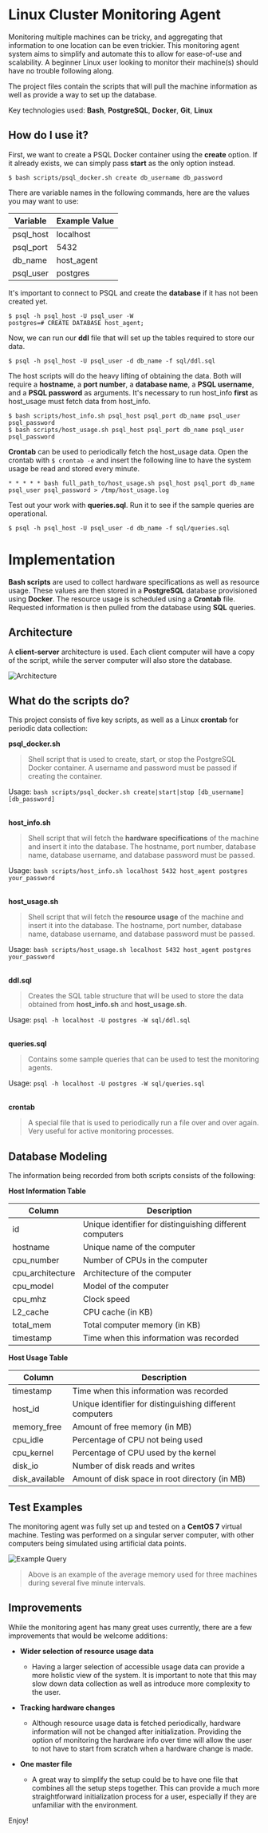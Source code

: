 # Linux Cluster Monitoring Agent

Monitoring multiple machines can be tricky, and aggregating that information to one location can be even trickier. This monitoring agent system aims to simplify and automate this to allow for ease-of-use and scalability. A beginner Linux user looking to monitor their machine(s) should have no trouble following along.

The project files contain the scripts that will pull the machine information as well as provide a way to set up the database.

Key technologies used: **Bash**, **PostgreSQL**, **Docker**, **Git**, **Linux**


## How do I use it?

First, we want to create a PSQL Docker container using the **create** option. If it already exists, we can simply pass **start** as the only option instead.
```
$ bash scripts/psql_docker.sh create db_username db_password
```

There are variable names in the following commands, here are the values you may want to use:

| Variable  | Example Value |
| ------------- | ------------- |
| psql_host | localhost |
| psql_port | 5432 |
| db_name | host_agent |
| psql_user | postgres |

It's important to connect to PSQL and create the **database** if it has not been created yet.
```
$ psql -h psql_host -U psql_user -W
postgres=# CREATE DATABASE host_agent;
```

Now, we can run our **ddl** file that will set up the tables required to store our data.
```
$ psql -h psql_host -U psql_user -d db_name -f sql/ddl.sql
```

The host scripts will do the heavy lifting of obtaining the data. Both will require a **hostname**, a **port number**, a **database name**, a **PSQL username**, and a **PSQL password** as arguments. It's necessary to run host_info **first** as host_usage must fetch data from host_info.
```
$ bash scripts/host_info.sh psql_host psql_port db_name psql_user psql_password
$ bash scripts/host_usage.sh psql_host psql_port db_name psql_user psql_password
```

**Crontab** can be used to periodically fetch the host_usage data. Open the crontab with ```$ crontab -e``` and insert the following line to have the system usage be read and stored every minute.
```
* * * * * bash full_path_to/host_usage.sh psql_host psql_port db_name psql_user psql_password > /tmp/host_usage.log
```

Test out your work with **queries.sql**. Run it to see if the sample queries are operational.
```
$ psql -h psql_host -U psql_user -d db_name -f sql/queries.sql
```

# Implementation
**Bash scripts** are used to collect hardware specifications as well as resource usage.
These values are then stored in a **PostgreSQL** database provisioned using **Docker**. The resource usage is scheduled using a **Crontab** file. Requested information is then pulled from the database using  **SQL** queries.

## Architecture
A **client-server** architecture is used. Each client computer will have a copy of the script, while the server computer will also store the database.

![Architecture](assets/architecture.png)

## What do the scripts do?
This project consists of five key scripts, as well as a Linux **crontab** for periodic data collection:

**psql_docker.sh**
> Shell script that is used to create, start, or stop the PostgreSQL Docker container. A username and password must be passed if creating the container.

Usage: ```bash scripts/psql_docker.sh create|start|stop [db_username] [db_password]```
<br/><br/>

**host_info.sh**
> Shell script that will fetch the **hardware specifications** of the machine and insert it into the database. The hostname, port number, database name, database username, and database password must be passed.

Usage: ```bash scripts/host_info.sh localhost 5432 host_agent postgres your_password```
<br/><br/>

**host_usage.sh**
> Shell script that will fetch the **resource usage** of the machine and insert it into the database. The hostname, port number, database name, database username, and database password must be passed.

Usage: ```bash scripts/host_usage.sh localhost 5432 host_agent postgres your_password```
<br/><br/>

**ddl.sql**
> Creates the SQL table structure that will be used to store the data obtained from **host_info.sh** and **host_usage.sh**.

Usage: ```psql -h localhost -U postgres -W sql/ddl.sql```
<br/><br/>

**queries.sql**
> Contains some sample queries that can be used to test the monitoring agents.

Usage: ```psql -h localhost -U postgres -W sql/queries.sql```
<br/><br/>

**crontab**
> A special file that is used to periodically run a file over and over again. Very useful for active monitoring processes.

## Database Modeling

The information being recorded from both scripts consists of the following:

**Host Information Table**

| Column  | Description |
| ------------- | ------------- |
| id | Unique identifier for distinguishing different computers |
| hostname | Unique name of the computer |
| cpu_number | Number of CPUs in the computer |
| cpu_architecture | Architecture of the computer |
| cpu_model | Model of the computer |
| cpu_mhz | Clock speed |
| L2_cache | CPU cache (in KB) |
| total_mem | Total computer memory (in KB) |
| timestamp | Time when this information was recorded |

**Host Usage Table**

| Column  | Description |
| ------------- | ------------- |
| timestamp | Time when this information was recorded |
| host_id | Unique identifier for distinguishing different computers |
| memory_free | Amount of free memory (in MB) |
| cpu_idle | Percentage of CPU not being used  |
| cpu_kernel | Percentage of CPU used by the kernel |
| disk_io | Number of disk reads and writes |
| disk_available | Amount of disk space in root directory (in MB) |

## Test Examples

The monitoring agent was fully set up and tested on a **CentOS 7** virtual machine. Testing was performed on a singular server computer, with other computers being simulated using artificial data points. 

![Example Query](assets/query_data.png)
> Above is an example of the average memory used for three machines during several five minute intervals.

## Improvements
While the monitoring agent has many great uses currently, there are a few improvements that would be welcome additions:

* **Wider selection of resource usage data**
  * Having a larger selection of accessible usage data can provide a more holistic view of the system. It is important to note that this may slow down data collection as well as introduce more complexity to the user.

* **Tracking hardware changes**
  * Although resource usage data is fetched periodically, hardware information will not be changed after initialization. Providing the option of monitoring the hardware info over time will allow the user to not have to start from scratch when a hardware change is made.

* **One master file**
  * A great way to simplify the setup could be to have one file that combines all the setup steps together. This can provide a much more straightforward initialization process for a user, especially if they are unfamiliar with the environment.

Enjoy!
